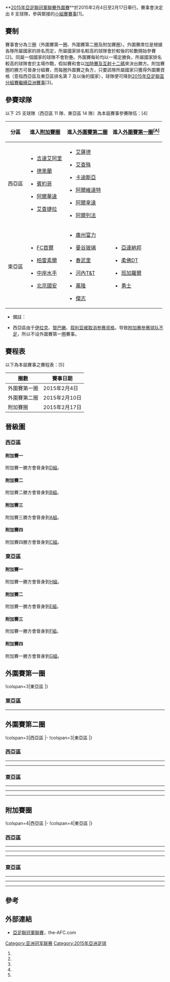 **[2015年亞足聯冠軍聯賽外圍賽](https://zh.wikipedia.org/wiki/2015年亞足聯冠軍聯賽 "wikilink")**於2015年2月4日至2月17日舉行。賽事會決定出 8 支球隊，參與緊接的[小組賽賽事](../Page/2015年亞足聯冠軍聯賽小組賽.md "wikilink")\[1\]。

## 賽制

賽事會分為三圈（外圍賽第一圈、外圍賽第二圈及附加賽圈）。外圍賽席位是根據各隊所屬國家的排名而定，所屬國家排名較高的球隊會於較後的轮數開始參賽\[2\]。同屬一個國家的球隊不會對壘。外圍賽每轮均以一場定勝負，所屬國家排名較高的球隊會於主場作戰，假如賽和會以[加時賽及](https://zh.wikipedia.org/wiki/加時賽 "wikilink")[互射十二碼](../Page/互射十二碼.md "wikilink")來決出勝方。附加賽圈的勝方可晉身分組賽，而每圈外圍賽之負方，只要該隊所屬國家只獲得外圍賽資格（意指西亞區及東亞區排名第 7 及以後的國家），球隊便可降到[2015年亞足聯盃分組賽繼續亞洲賽事](https://zh.wikipedia.org/wiki/2015年亞洲足協盃 "wikilink")\[3\]。

## 參賽球隊

以下 25 支球隊（西亞區 11 隊、東亞區 14 隊）為本屆賽事參賽隊伍：\[4\]

<table>
<thead>
<tr class="header">
<th><p>分區</p></th>
<th><p>進入<a href="https://zh.wikipedia.org/wiki/#附加賽圈" title="wikilink">附加賽圈</a></p></th>
<th><p>進入<a href="https://zh.wikipedia.org/wiki/#外圍賽第二圈" title="wikilink">外圍賽第二圈</a></p></th>
<th><p>進入<a href="https://zh.wikipedia.org/wiki/#外圍賽第一圈" title="wikilink">外圍賽第一圈</a><a href="https://zh.wikipedia.org/wiki/#fn_A" title="wikilink"><sup>[A]</sup></a></p></th>
</tr>
</thead>
<tbody>
<tr class="odd">
<td><p>西亞區<br />
</p></td>
<td><ul>
<li><p><a href="https://zh.wikipedia.org/wiki/吉達艾阿里體育會" title="wikilink">吉達艾阿里</a></p></li>
<li><p><a href="https://zh.wikipedia.org/wiki/德黑蘭石油足球俱樂部" title="wikilink">德黑蘭</a></p></li>
<li><p><a href="https://zh.wikipedia.org/wiki/賓約哥足球俱樂部" title="wikilink">賓約哥</a></p></li>
<li><p><a href="https://zh.wikipedia.org/wiki/阿爾華達足球會" title="wikilink">阿爾華達</a></p></li>
<li><p><a href="https://zh.wikipedia.org/wiki/艾查捷拉體育及文化會" title="wikilink">艾查捷拉</a></p></li>
</ul></td>
<td><ul>
<li><p><a href="https://zh.wikipedia.org/wiki/薩德體育俱樂部" title="wikilink">艾薩德</a></p></li>
<li><p><a href="../Page/艾查殊體育會.md" title="wikilink">艾查殊</a></p></li>
<li><p><a href="../Page/卡迪斯亞體育會.md" title="wikilink">卡迪斯亞</a></p></li>
<li><p><a href="https://zh.wikipedia.org/wiki/阿爾維達特體育會" title="wikilink">阿爾維達特</a></p></li>
<li><p><a href="../Page/阿爾拿達體育會.md" title="wikilink">阿爾拿達</a></p></li>
<li><p><a href="https://zh.wikipedia.org/wiki/阿爾列法體育會" title="wikilink">阿爾列法</a></p></li>
</ul></td>
<td></td>
</tr>
<tr class="even">
<td><p>東亞區</p></td>
<td><ul>
<li><p><a href="https://zh.wikipedia.org/wiki/首爾足球俱樂部" title="wikilink">FC首爾</a></p></li>
<li><p><a href="../Page/柏雷素爾.md" title="wikilink">柏雷素爾</a></p></li>
<li><p><a href="../Page/中岸水手足球會.md" title="wikilink">中岸水手</a></p></li>
<li><p><a href="https://zh.wikipedia.org/wiki/北京國安足球俱樂部" title="wikilink">北京國安</a></p></li>
</ul></td>
<td><ul>
<li><p><a href="https://zh.wikipedia.org/wiki/廣州富力足球俱樂部" title="wikilink">廣州富力</a></p></li>
<li><p><a href="../Page/曼谷玻璃足球俱樂部.md" title="wikilink">曼谷玻璃</a></p></li>
<li><p><a href="https://zh.wikipedia.org/wiki/春武里足球俱樂部" title="wikilink">春武里</a></p></li>
<li><p><a href="https://zh.wikipedia.org/wiki/河內T&amp;T足球俱樂部" title="wikilink">河內T&amp;T</a></p></li>
<li><p><a href="https://zh.wikipedia.org/wiki/萬隆足球會" title="wikilink">萬隆</a></p></li>
<li><p><a href="../Page/傑志體育會.md" title="wikilink">傑志</a></p></li>
</ul></td>
<td><ul>
<li><p><a href="https://zh.wikipedia.org/wiki/雅丹納博足球俱樂部" title="wikilink">亞達納邦</a></p></li>
<li><p><a href="../Page/柔佛DT足球俱樂部.md" title="wikilink">柔佛DT</a></p></li>
<li><p><a href="../Page/班加羅爾足球會.md" title="wikilink">班加羅爾</a></p></li>
<li><p><a href="../Page/勇士足球會.md" title="wikilink">勇士</a></p></li>
</ul></td>
</tr>
</tbody>
</table>

  - 備註：

<!-- end list -->

  - 西亞區由于[伊拉克](https://zh.wikipedia.org/wiki/伊拉克足球協會 "wikilink")、[黎巴嫩](https://zh.wikipedia.org/wiki/黎巴嫩足球協會 "wikilink")、[叙利亚被取消参赛资格](https://zh.wikipedia.org/wiki/敘利亞足球協會 "wikilink")，导致[附加赛参赛球队不足](https://zh.wikipedia.org/wiki/2015年亚足联冠军联赛预选赛 "wikilink")，所以不设外圍賽第一圈賽事。

## 賽程表

以下為本屆賽事之賽程表：\[5\]

| 圈數     | 賽事日期       |
| ------ | ---------- |
| 外圍賽第一圈 | 2015年2月4日  |
| 外圍賽第二圈 | 2015年2月10日 |
| 附加賽圈   | 2015年2月17日 |

## 晉級圖

### 西亞區

#### 附加賽一

附加賽一勝方會晉身到[D組](https://zh.wikipedia.org/wiki/2015年亞足聯冠軍聯賽分組賽#D組 "wikilink")。

#### 附加賽二

附加賽二勝方會晉身到[B組](https://zh.wikipedia.org/wiki/2015年亞足聯冠軍聯賽分組賽#B組 "wikilink")。

#### 附加賽三

附加賽三勝方會晉身到[A組](https://zh.wikipedia.org/wiki/2015年亞足聯冠軍聯賽分組賽#A組 "wikilink")。

#### 附加賽四

附加賽四勝方會晉身到[C組](https://zh.wikipedia.org/wiki/2015年亞足聯冠軍聯賽分組賽#C組 "wikilink")。

### 東亞區

#### 附加賽一

附加賽一勝方會晉身到[H組](https://zh.wikipedia.org/wiki/2015年亞足聯冠軍聯賽分組賽#H組 "wikilink")。

#### 附加賽二

附加賽一勝方會晉身到[E組](https://zh.wikipedia.org/wiki/2015年亞足聯冠軍聯賽分組賽#E組 "wikilink")。

#### 附加賽三

附加賽一勝方會晉身到[F組](https://zh.wikipedia.org/wiki/2015年亞足聯冠軍聯賽分組賽#F組 "wikilink")。

#### 附加賽四

附加賽一勝方會晉身到[G組](https://zh.wikipedia.org/wiki/2015年亞足聯冠軍聯賽分組賽#G組 "wikilink")。

## 外圍賽第一圈

<section begin=PR1 />

\!colspan=3|東亞區   |}

<section end=PR1 />

### 東亞區

-----

## 外圍賽第二圈

<section begin=PR2 />

\!colspan=3|西亞區    |- \!colspan=3|東亞區     |}

<section end=PR2 />

### 西亞區

-----

-----

### 東亞區

-----

-----

-----

## 附加賽圈

<section begin=play-off />

\!colspan=4|西亞區     |- \!colspan=4|東亞區     |}

<section end=play-off />

### 西亞區

-----

-----

-----

### 東亞區

-----

-----

-----

## 參考

## 外部連結

  - [亞足聯冠軍聯賽](http://www.the-afc.com/competition/afc-champions-league)，the-AFC.com

[Category:亚洲冠军联赛](https://zh.wikipedia.org/wiki/Category:亚洲冠军联赛 "wikilink") [Category:2015年亞洲足球](https://zh.wikipedia.org/wiki/Category:2015年亞洲足球 "wikilink")

1.

2.

3.
4.
5.
